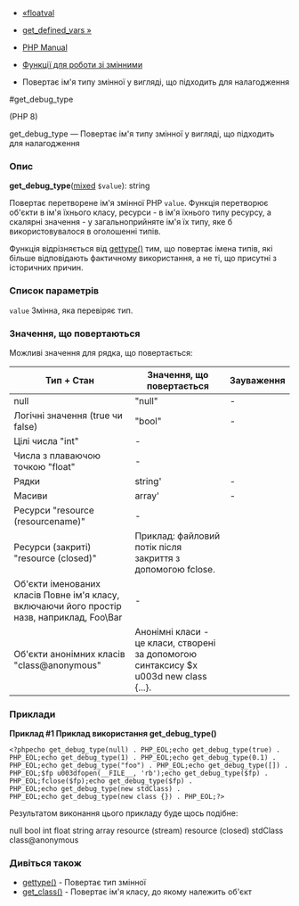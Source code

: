 - [«floatval](function.floatval.md)
- [get_defined_vars »](function.get-defined-vars.md)

- [PHP Manual](index.md)
- [Функції для роботи зі змінними](ref.var.md)
- Повертає ім'я типу змінної у вигляді, що підходить для налагодження

#get_debug_type

(PHP 8)

get_debug_type — Повертає ім'я типу змінної у вигляді, що підходить для
налагодження

### Опис

**get_debug_type**([mixed](language.types.declarations.md#language.types.declarations.mixed)
`$value`): string

Повертає перетворене ім'я змінної PHP `value`. Функція
перетворює об'єкти в ім'я їхнього класу, ресурси - в ім'я їхнього типу ресурсу, а
скалярні значення - у загальноприйняте ім'я їх типу, яке б
використовувалося в оголошенні типів.

Функція відрізняється від [gettype()](function.gettype.md) тим, що
повертає імена типів, які більше відповідають фактичному
використання, а не ті, що присутні з історичних причин.

### Список параметрів

`value`
Змінна, яка перевіряє тип.

### Значення, що повертаються

Можливі значення для рядка, що повертається:

| Тип + Стан                                                                                  | Значення, що повертається                                                             | Зауваження |
| ------------------------------------------------------------------------------------------- | ------------------------------------------------------------------------------------- | ---------- |
| null                                                                                        | "null"                                                                                | \-         |
| Логічні значення (true чи false)                                                            | "bool"                                                                                | \-         |
| Цілі числа "int"                                                                            | \-                                                                                    |            |
| Числа з плаваючою точкою "float"                                                            | \-                                                                                    |            |
| Рядки                                                                                       | string'                                                                               | \-         | | | | 
| Масиви                                                                                      | array'                                                                                | \-         | | | | | |            
| Ресурси "resource (resourcename)"                                                           | \-                                                                                    |            |
| Ресурси (закриті) "resource (closed)"                                                       | Приклад: файловий потік після закриття з допомогою fclose.                            |            |
| Об'єкти іменованих класів Повне ім'я класу, включаючи його простір назв, наприклад, Foo\Bar | \-                                                                                    |            |
| Об'єкти анонімних класів "class@anonymous"                                                  | Анонімні класи - це класи, створені за допомогою синтаксису $x u003d new class {...}. |            |

### Приклади

**Приклад #1 Приклад використання **get_debug_type()****

`<?phpecho get_debug_type(null) . PHP_EOL;echo get_debug_type(true) . PHP_EOL;echo get_debug_type(1) . PHP_EOL;echo get_debug_type(0.1) . PHP_EOL;echo get_debug_type("foo") . PHP_EOL;echo get_debug_type([]) . PHP_EOL;$fp u003dfopen(__FILE__, 'rb');echo get_debug_type($fp) . PHP_EOL;fclose($fp);echo get_debug_type($fp) . PHP_EOL;echo get_debug_type(new stdClass) . PHP_EOL;echo get_debug_type(new class {}) . PHP_EOL;?> `

Результатом виконання цього прикладу буде щось подібне:

null
bool
int
float
string
array
resource (stream)
resource (closed)
stdClass
class@anonymous

### Дивіться також

- [gettype()](function.gettype.md) - Повертає тип змінної
- [get_class()](function.get-class.md) - Повертає ім'я класу, до
якому належить об'єкт
